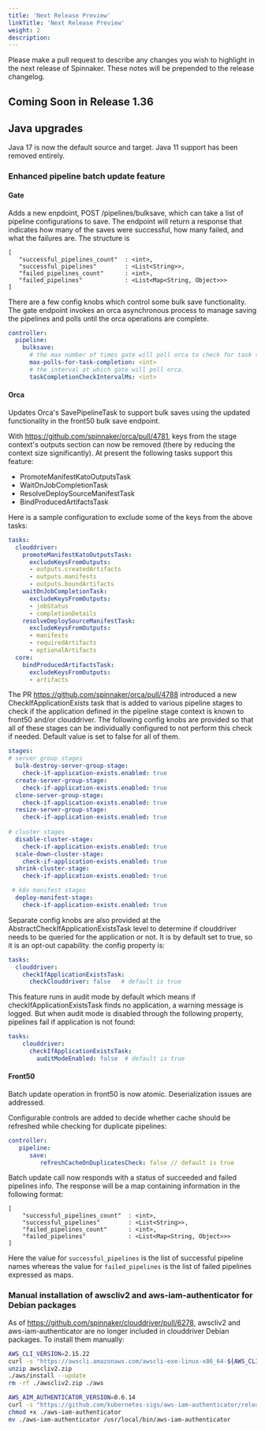 ```yaml
---
title: 'Next Release Preview'
linkTitle: 'Next Release Preview'
weight: 2
description:
---
```


Please make a pull request to describe any changes you wish to highlight
in the next release of Spinnaker. These notes will be prepended to the release
changelog.

## Coming Soon in Release 1.36

## Java upgrades
Java 17 is now the default source and target.  Java 11 support has been removed entirely. 

### Enhanced pipeline batch update feature
#### Gate
Adds a new enpdoint, POST /pipelines/bulksave, which can take a list of pipeline configurations to save. The endpoint will return a response that indicates how many of the saves were successful, how many failed, and what the failures are. The structure is

```
[
   "successful_pipelines_count"  : <int>,
   "successful_pipelines"        : <List<String>>,
   "failed_pipelines_count"      : <int>,
   "failed_pipelines"            : <List<Map<String, Object>>>
]
```

There are a few config knobs which control some bulk save functionality. The gate endpoint invokes an orca asynchronous process to manage saving the pipelines and polls until the orca operations are complete.

```yaml
controller:
  pipeline:
    bulksave:
      # the max number of times gate will poll orca to check for task status
      max-polls-for-task-completion: <int>
      # the interval at which gate will poll orca.
      taskCompletionCheckIntervalMs: <int>
```

#### Orca
Updates Orca's SavePipelineTask to support bulk saves using the updated functionality in the front50 bulk save endpoint.

With https://github.com/spinnaker/orca/pull/4781, keys from the stage context's outputs section can now be removed (there by reducing the context size significantly). 
At present the following tasks support this feature:
* PromoteManifestKatoOutputsTask
* WaitOnJobCompletionTask
* ResolveDeploySourceManifestTask
* BindProducedArtifactsTask

Here is a sample configuration to exclude some of the keys from the above tasks:
```yaml
tasks:
  clouddriver:
    promoteManifestKatoOutputsTask:
      excludeKeysFromOutputs:
      - outputs.createdArtifacts
      - outputs.manifests
      - outputs.boundArtifacts
    waitOnJobCompletionTask:
      excludeKeysFromOutputs:
      - jobStatus
      - completionDetails
    resolveDeploySourceManifestTask:
      excludeKeysFromOutputs:
      - manifests
      - requiredArtifacts
      - optionalArtifacts
  core:
    bindProducedArtifactsTask:
      excludeKeysFromOutputs:
      - artifacts
```

The PR https://github.com/spinnaker/orca/pull/4788 introduced a new CheckIfApplicationExists task that is added to various pipeline stages to check if the application defined in the pipeline stage context is known to front50 and/or clouddriver.
The following config knobs are provided so that all of these stages can be individually configured to not perform this check if needed. Default value is set to false for all of them.
```yaml
stages:
# server group stages
  bulk-destroy-server-group-stage:
    check-if-application-exists.enabled: true
  create-server-group-stage:
    check-if-application-exists.enabled: true
  clone-server-group-stage:
    check-if-application-exists.enabled: true
  resize-server-group-stage:
    check-if-application-exists.enabled: true
    
# cluster stages
  disable-cluster-stage:
    check-if-application-exists.enabled: true
  scale-down-cluster-stage:
    check-if-application-exists.enabled: true
  shrink-cluster-stage:
    check-if-application-exists.enabled: true

 # k8s manifest stages
  deploy-manifest-stage:
    check-if-application-exists.enabled: true
```
Separate config knobs are also provided at the AbstractCheckIfApplicationExistsTask level to determine if clouddriver needs to be queried for the application or not. It is by default set to true, so it is an opt-out capability. the config property is:
```yaml
tasks:
  clouddriver:
    checkIfApplicationExistsTask:
      checkClouddriver: false   # default is true
```
This feature runs in audit mode by default which means if checkIfApplicationExistsTask finds no application, a warning message is logged. But when audit mode is disabled through the following property, pipelines fail if application is not found:
```yaml
tasks:
    clouddriver:
      checkIfApplicationExistsTask:
        auditModeEnabled: false  # default is true
```


#### Front50
Batch update operation in front50 is now atomic. Deserialization issues are addressed.

Configurable controls are added to decide whether cache should be refreshed while checking for duplicate pipelines:
```yaml
controller:
   pipeline:
      save:
         refreshCacheOnDuplicatesCheck: false // default is true 
```

Batch update call now responds with a status of succeeded and failed pipelines info. The response will be a map containing information in the following format:

``` 
[
    "successful_pipelines_count"  : <int>,
    "successful_pipelines"        : <List<String>>,
    "failed_pipelines_count"      : <int>,
    "failed_pipelines"            : <List<Map<String, Object>>> 
]
```
Here the value for `successful_pipelines` is the list of successful pipeline names whereas the value for `failed_pipelines` is the list of failed pipelines expressed as maps. 

### Manual installation of awscliv2 and aws-iam-authenticator for Debian packages

As of https://github.com/spinnaker/clouddriver/pull/6278, awscliv2 and aws-iam-authenticator are no longer included in clouddriver Debian packages.  To install them manually:

```bash
AWS_CLI_VERSION=2.15.22
curl -s "https://awscli.amazonaws.com/awscli-exe-linux-x86_64-${AWS_CLI_VERSION}.zip" -o "awscliv2.zip"
unzip awscliv2.zip
./aws/install --update
rm -rf ./awscliv2.zip ./aws

AWS_AIM_AUTHENTICATOR_VERSION=0.6.14
curl -s "https://github.com/kubernetes-sigs/aws-iam-authenticator/releases/download/v${AWS_AIM_AUTHENTICATOR_VERSION}/aws-iam-authenticator_${AWS_AIM_AUTHENTICATOR_VERSION}_linux_amd64" -o aws-iam-authenticator
chmod +x ./aws-iam-authenticator
mv ./aws-iam-authenticator /usr/local/bin/aws-iam-authenticator
```
